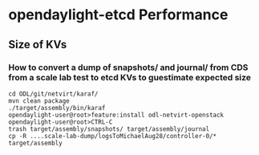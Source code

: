 # opendaylight-etcd Performance

## Size of KVs

### How to convert a dump of snapshots/ and journal/ from CDS from a scale lab test to etcd KVs to guestimate expected size

    cd ODL/git/netvirt/karaf/
    mvn clean package
    ./target/assembly/bin/karaf
    opendaylight-user@root>feature:install odl-netvirt-openstack
    opendaylight-user@root>CTRL-C
    trash target/assembly/snapshots/ target/assembly/journal
    cp -R ....scale-lab-dump/logsToMichaelAug28/controller-0/* target/assembly